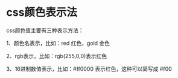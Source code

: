# css颜色表示法


css颜色值主要有三种表示方法：

1、颜色名表示，比如：red 红色，gold 金色

2、rgb表示，比如：rgb(255,0,0)表示红色

3、16进制数值表示，比如：#ff0000 表示红色，这种可以简写成 #f00